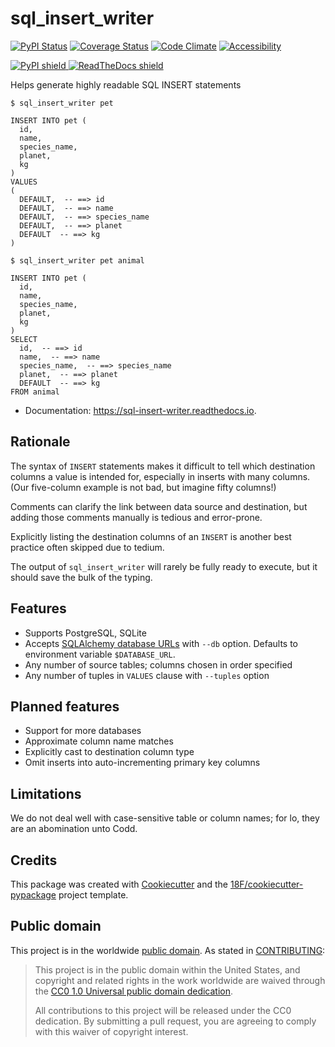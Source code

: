 # sql_insert_writer

[![PyPI Status](https://img.shields.io/pypi/v/sql_insert_writer.svg)](https://pypi.python.org/pypi/sql_insert_writer)
[![Coverage Status](https://coveralls.io/repos/github/18F/sql_insert_writer.svg?branch=master)](https://coveralls.io/github/18F/sql_insert_writer?branch=master)
[![Code Climate](https://codeclimate.com/github/18F/sql_insert_writer.svg)](https://codeclimate.com/github/18F/sql_insert_writer)
[![Accessibility](https://continua11y.18f.gov/18F/sql_insert_writer?branch=master)](https://continua11y.18f.gov/18F/sql_insert_writer)


<a href="https://pypi.python.org/pypi/sql_insert_writer">
  <img src="https://img.shields.io/pypi/v/sql_insert_writer.svg"
  alt="PyPI shield">
</a>

<a href="https://sql-insert-writer.readthedocs.io/en/latest/?badge=latest ">
  <img src=https://readthedocs.org/projects/sql-insert-writer/badge/?version=latest"
  alt="ReadTheDocs shield">
</a>

Helps generate highly readable SQL INSERT statements

```
$ sql_insert_writer pet

INSERT INTO pet (
  id,
  name,
  species_name,
  planet,
  kg
)
VALUES
(
  DEFAULT,  -- ==> id
  DEFAULT,  -- ==> name
  DEFAULT,  -- ==> species_name
  DEFAULT,  -- ==> planet
  DEFAULT  -- ==> kg
)

$ sql_insert_writer pet animal

INSERT INTO pet (
  id,
  name,
  species_name,
  planet,
  kg
)
SELECT
  id,  -- ==> id
  name,  -- ==> name
  species_name,  -- ==> species_name
  planet,  -- ==> planet
  DEFAULT  -- ==> kg
FROM animal
```

* Documentation: https://sql-insert-writer.readthedocs.io.

## Rationale

The syntax of `INSERT` statements makes it difficult to tell which destination columns a value is intended for,
especially in inserts with many columns.  (Our five-column example is not bad, but imagine fifty columns!)

Comments can clarify the link between data source and destination, but adding those comments manually is tedious and error-prone.

Explicitly listing the destination columns of an `INSERT` is another best practice often skipped due to tedium.

The output of `sql_insert_writer` will rarely be fully ready to execute, but it should save the bulk of the typing.

## Features

- Supports PostgreSQL, SQLite
- Accepts [SQLAlchemy database URLs](http://docs.sqlalchemy.org/en/latest/core/engines.html) with `--db` option.  Defaults to environment variable `$DATABASE_URL`.
- Any number of source tables; columns chosen in order specified
- Any number of tuples in `VALUES` clause with `--tuples` option

## Planned features

- Support for more databases
- Approximate column name matches
- Explicitly cast to destination column type
- Omit inserts into auto-incrementing primary key columns

## Limitations

We do not deal well with case-sensitive table or column names; for lo, they are an abomination unto Codd.

## Credits

This package was created with [Cookiecutter](https://github.com/audreyr/cookiecutter)
and the [18F/cookiecutter-pypackage](https://github.com/audreyr/cookiecutter-pypackage)
project template.

## Public domain

This project is in the worldwide [public domain](LICENSE.md). As stated in [CONTRIBUTING](CONTRIBUTING.rst):

> This project is in the public domain within the United States, and copyright and related rights in the work worldwide are waived through the [CC0 1.0 Universal public domain dedication](https://creativecommons.org/publicdomain/zero/1.0/).
>
> All contributions to this project will be released under the CC0 dedication. By submitting a pull request, you are agreeing to comply with this waiver of copyright interest.
